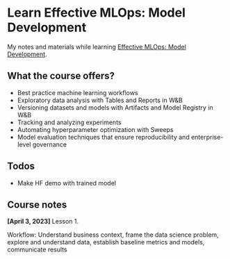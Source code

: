 # Learn Effective MLOps: Model Development

My notes and materials while learning [Effective MLOps: Model Development](https://github.com/wandb/edu/tree/main/mlops-001).

## What the course offers?

* Best practice machine learning workflows
* Exploratory data analysis with Tables and Reports in W&B
* Versioning datasets and models with Artifacts and Model Registry in W&B
* Tracking and analyzing experiments
* Automating hyperparameter optimization with Sweeps
* Model evaluation techniques that ensure reproducibility and enterprise-level governance

## Todos
* Make HF demo with trained model

## Course notes

**[April 3, 2023]** Lesson 1.

Workflow: Understand business context, frame the data science problem, explore and understand data, establish baseline metrics and models, communicate results
